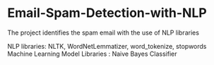 # Email-Spam-Detection-with-NLP
The project identifies the spam email with the use of NLP libraries

NLP libraries: NLTK, WordNetLemmatizer, word_tokenize, stopwords
Machine Learning Model Libraries : Naive Bayes Classifier
